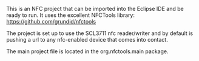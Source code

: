 This is an NFC project that can be imported into the Eclipse IDE and be ready to run.  It uses the excellent NFCTools library: https://github.com/grundid/nfctools

The project is set up to use the SCL3711 nfc reader/writer and by default is pushing a url to any nfc-enabled device that comes into contact.

The main project file is located in the org.nfctools.main package.
